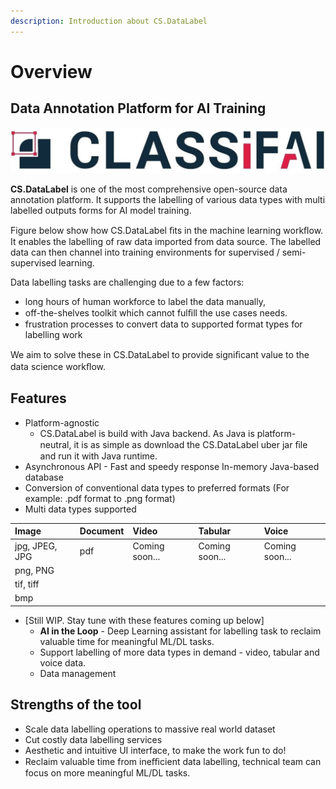 ```yaml
---
description: Introduction about CS.DataLabel
---
```


# Overview

## **Data Annotation Platform for AI Training**

![](.gitbook/assets/0%20%2813%29.jpeg)

**CS.DataLabel** is one of the most comprehensive open-source data annotation platform. It supports the labelling of various data types with multi labelled outputs forms for AI model training.

Figure below show how CS.DataLabel ﬁts in the machine learning workﬂow. It enables the labelling of raw data imported from data source. The labelled data can then channel into training environments for supervised / semi- supervised learning.

Data labelling tasks are challenging due to a few factors:

* long hours of human workforce to label the data manually,
* off-the-shelves toolkit which cannot fulﬁll the use cases needs.
* frustration processes to convert data to supported format types for labelling work

We aim to solve these in CS.DataLabel to provide signiﬁcant value to the data science workﬂow.

## Features

* Platform-agnostic
  * CS.DataLabel is build with Java backend. As Java is platform-neutral, it is as simple as download the CS.DataLabel uber jar ﬁle and run it with Java runtime.
* Asynchronous API - Fast and speedy response In-memory Java-based database
* Conversion of conventional data types to preferred formats \(For example: .pdf format to .png format\)
* Multi data types supported

| Image | Document | Video | Tabular | Voice |
| :--- | :--- | :--- | :--- | :--- |
| jpg, JPEG, JPG | pdf | Coming soon... | Coming soon... | Coming soon... |
| png, PNG |  |  |  |  |
| tif, tiff |  |  |  |  |
| bmp |  |  |  |  |

* \[Still WIP. Stay tune with these features coming up below\]
  * **AI in the Loop** - Deep Learning assistant for labelling task to reclaim valuable time for meaningful ML/DL tasks.
  * Support labelling of more data types in demand - video, tabular and voice data.
  * Data management

## Strengths of the tool

* Scale data labelling operations to massive real world dataset 
* Cut costly data labelling services
* Aesthetic and intuitive UI interface, to make the work fun to do!
* Reclaim valuable time from ineﬃcient data labelling, technical team can focus on more meaningful ML/DL tasks.



